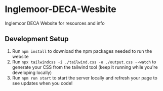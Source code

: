 # Inglemoor-DECA-Wesbite

Inglemoor DECA Website for resources and info

## Development Setup

1. Run `npm install` to download the npm packages needed to run the website
2. Run `npx tailwindcss -i ./tailwind.css -o ./output.css --watch` to generate your CSS from the tailwind tool (keep it running while you're developing locally)
3. Run `npm run start` to start the server locally and refresh your page to see updates when you code!

